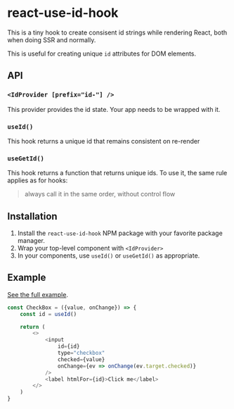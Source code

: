 # react-use-id-hook

This is a tiny hook to create consisent id strings while rendering React, both when doing SSR and normally.

This is useful for creating unique `id` attributes for DOM elements.

## API

### `<IdProvider [prefix="id-"] />`

This provider provides the id state. Your app needs to be wrapped with it.

### `useId()`

This hook returns a unique id that remains consistent on re-render

### `useGetId()`

This hook returns a function that returns unique ids. To use it, the same rule applies as for hooks:

> always call it in the same order, without control flow

## Installation

1. Install the `react-use-id-hook` NPM package with your favorite package manager.
2. Wrap your top-level component with `<IdProvider>`
3. In your components, use `useId()` or `useGetId()` as appropriate.

## Example

[See the full example](https://github.com/Yaska/react-use-id-hook/blob/master/example/index.tsx).

```js
const CheckBox = ({value, onChange}) => {
	const id = useId()

	return (
		<>
			<input
				id={id}
				type="checkbox"
				checked={value}
				onChange={ev => onChange(ev.target.checked)}
			/>
			<label htmlFor={id}>Click me</label>
		</>
	)
}
```
